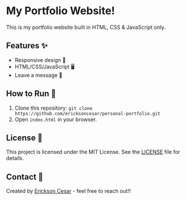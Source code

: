 # My Portfolio Website!

This is my portfolio website built in HTML, CSS & JavaScript only.

## Features ✨

- Responsive design 📱
- HTML/CSS/JavaScript 🖥️
- Leave a message 💬

## How to Run 🚀

1. Clone this repository: `git clone https://github.com/ericksoncesar/personal-portfolio.git`
2. Open `index.html` in your browser.

## License 📄

This project is licensed under the MIT License. See the [LICENSE](./LICENSE) file for details.

## Contact 📧

Created by [Erickson Cesar](https://ericksoncesar.me) - feel free to reach out!!
